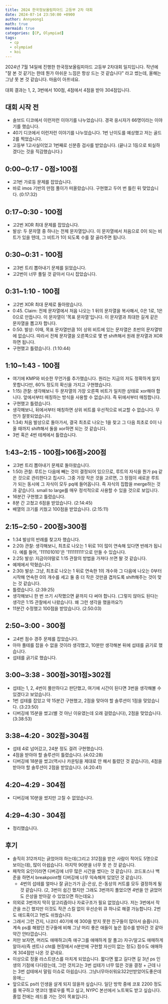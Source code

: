 ```yaml
---
title: 2024 한국정보올림피아드 고등부 2차 대회
date: 2024-07-14 23:50:00 +0900
author: Annyeong1
math: true
mermaid: true
categories: [CP, Olympiad]
tags:
  - cp
  - olympiad
  - koi
---
```

2024년 7월 14일에 진행한 한국정보올림피아드 고등부 2차대회 일지입니다. 작년에 "잘 본 것 같기는 한데 뭔가 아쉬운 느낌은 항상 드는 것 같습니다" 라고 썼는데, 올해는 그냥 못 본 것 같습니다. 마음이 아프네요.

대회 결과는 1, 2, 3번에서 100점, 4점에서 4점을 받아 304점입니다.

## 대회 시작 전
- 솔브드 디코에서 이런저런 이야기를 나누었습니다. 경곽 응시자가 66명이라는 이야기를 했습니다.
- 40기 디코에서 이런저런 이야기를 나누었습니다. 1번 난이도를 예상했고 저는 골드 2를 찍었습니다.
- 고등부 1고사실이었고 1번째로 신분증 검사를 받았습니다. (끝나고 1등으로 퇴실하겠다는 것을 직감했습니다.)

## 0:00~0:17 - 0점>100점
- 고1번 가로등 문제를 잡았습니다.
- 바로 imos 기반의 만점 풀이가 떠올랐습니다. 구현했고 두어 번 틀린 뒤 맞았습니다. (0:17:32)

## 0:17~0:30 - 100점
- 고2번 XOR 최대 문제를 잡았습니다.
- 발상: 두 문자열 중 하나는 전체 문자열입니다. 이 문자열에서 처음으로 0이 되는 비트가 있을 텐데, 그 비트가 1이 되도록 수를 잘 골라주면 됩니다.

## 0:30~0:31 - 100점
- 고3번 트리 뽑아내기 문제를 읽었습니다.
- 고2번이 너무 풀릴 것 같아서 다시 잡았습니다.

## 0:31~1:10 - 100점
- 고2번 XOR 최대 문제로 돌아왔습니다.
- 0:45. Claim: 전체 문자열에서 처음 나오는 1 뒤의 문자열을 복사해서, 0은 1로, 1은 0으로 만듭니다. 이 문자열이 '목표 문자열'입니다. 이 문자열과 최대한 길게 같은 문자열을 뽑고자 합니다.
- 0:50. 발상: 이때, 목표 문자열만큼 1이 상위 비트에 있는 문자열은 초반의 문자열밖에 없습니다. 따라서 전체 문자열을 오른쪽으로 몇 번 shift해서 원래 문자열과 XOR하면 됩니다. 
- 구현했고 틀렸습니다. (1:10:44)

## 1:10~1:43 - 100점
- 여기에 KMP와 비슷한 무언가를 추가했습니다. 원리는 지금의 저도 정확하게 알지 못합니다만, 60% 정도의 확신을 가지고 구현했습니다.
- 1:15) 관찰: 생각해보니 두 문자열의 가장 오른쪽 비트가 일치한 상태로 xor해야 합니다. 앞에서부터 매칭하는 방식을 사용할 수 없습니다. 즉 뒤에서부터 매칭합니다.
- 구현했고 틀렸습니다.
- 생각해보니, 뒤에서부터 매칭하면 상위 비트를 우선적으로 비교할 수 없습니다. 무언가 잘못되었습니다.
- 1:34) 처음 발상으로 돌아가서, 결국 최초로 나오는 1을 찾고 그 다음 최초로 0이 나올 때까지 shift해서 둘을 xor하면 되는 것 같습니다.
- 3번 혹은 4번 테케에서 틀렸습니다.

## 1:43~2:15 - 100점>106점>200점
- 고3번 트리 뽑아내기 문제로 돌아왔습니다.
- 1:50) 관찰: 루트는 다음에 빼는 것이 결정되어 있으므로, 루트의 자식을 뭔가 pq 같은 것으로 관리한다고 칩시다. 그중 가장 작은 것을 고르면, 그 정점이 새로운 루트가 되는 동시에 그 자식이 모두 pq에 들어옵니다. 즉 자식의 집합을 merge하는 것과 같습니다. small to large를 매우 정석적으로 사용할 수 있을 것으로 보입니다.
- 16분간 구현했고 틀렸습니다.
- 8분 간 고쳤고 6점을 받았습니다. (2:14:45)
- 배열의 크기를 키웠고 100점을 받았습니다. (2:15:11)

## 2:15~2:50 - 200점>300점
- 1:34 발상의 반례를 찾고자 했습니다.
- 2:20) 관찰: 생각해보니, 최초로 나오는 1 뒤로 1이 많이 연속해 있다면 반례가 됩니다. 예를 들어, '111101010'은 '111111111'으로 만들 수 있습니다.
- 2:25) 발상: 지금이야말로 1:15 관찰의 방법을 가져다 쓰면 돨 것 같습니다.
- 예제에서 막혔습니다.
- 2:30) 발상: 그냥, 최초로 나오는 1 뒤로 연속한 1의 개수와 그 다음에 나오는 0부터 시작해 연속한 0의 개수를 세고 둘 중 더 작은 것만큼 겹차도록 shift해주는 것이 맞는 것 같습니다.
- 틀렸습니다. (2:39:25)
- 생각해보니 한 번 쓰기 시작했으면 끝까지 다 써야 합니다. (그렇지 않아도 된다는 생각은 1:15 관찰에서 나왔습니다. 왜 그런 생각을 했을까요?)
- 11분간 수정했고 100점을 받았습니다. (2:50:03)

## 2:50~3:00 - 300점
- 고4번 점수 경주 문제를 잡았습니다.
- 아마 풀테를 잡을 수 없을 것이라 생각했고, 10분만 생각해본 뒤에 섭테를 긁기로 했습니다.
- 섭테를 긁기로 했습니다.

## 3:00~3:38 - 300점>301점>302점
- 섭테는 1, 2, 4번이 풀만하다고 판단했고, 여기에 시간이 된다면 3번을 생각해볼 수 있겠다고 보았습니다.
- 1번 섭테를 잡았고 약 15분간 구현했고, 2점을 맞아야 할 솔루션이 1점을 맞았습니다. (3:23:50)
- 디버깅에 15분을 썼고(별 것 아닌 이유였는데 오래 걸렸습니다), 2점을 맞았습니다. (3:38:53)

## 3:38~4:20 - 302점>304점
- 섭테 4로 넘어갔고, 24분 정도 걸려 구현했습니다.
- 4점을 받아야 할 솔루션이 틀렸습니다. (4:02:28)
- 디버깅에 18분을 썼고(역시나 카운팅을 제대로 안 해서 틀렸던 것 같습니다), 4점을 받아야 할 솔루션이 2점을 받았습니다. (4:20:41)

## 4:20~4:29 - 304점
- 디버깅에 10분을 썼지만 고칠 수 없었습니다.

## 4:29~4:30 - 304점
- 정리했습니다.

## 후기
- 솔직히 312까지는 긁었어야 하는데(그리고 312점을 받은 사람이 적어도 5명으로 보이는데), 많이 아쉽습니다. 마지막 90분을 너무 못 쓴 것 같습니다.
- 패착의 요인이라면 디버깅에 너무 많은 시간을 썼다는 것 같습니다. 코드포스나 백준을 하면서 breakpoint형 디버깅에 너무 익숙해져 있었던 것 같습니다.
	- 4번의 섭테를 얼마나 잘 긁는가가 금-은상, 은-동상의 커트를 모두 결정하게 될 것 같습니다. (2, 3번이 쉽긴 했지만 그래도 3번까지 풀었으면 4번을 안 긁었어도 은상을 받아갈 수 있었으면 하는데요.)
- 의외로 3번까지 딱히 알고리즘이나 자료구조가 필요 없었습니다. 저는 3번에서 작큰을 쓰긴 했지만 이것도 작큰 스킬 없이 우선순위 큐 하나로 해결 가능합니다. 2번도 애드혹이고 1번도 쉬웠습니다.
- 그래서 그런 건지, 나코더 40기에 에 300을 받지 못한 친구들이 많아서 슬픕니다. 계속 ps를 해왔던 친구들에 비해 그냥 머리 좋은 애들이 높은 점수를 받아간 것 같아 약간 안타깝습니다.
- 저만 보자면, 머리도 애매하고(즉 애구그를 애매하게 잘 풀고) 자구/알고도 애매하게 알아서(즉 센트나 cht를 현장에서 n분만에 구현할 자신이 없는 정도) 점수도 애매하게 304점만 나온 것 같네요.
- 이상으로 정올 라스트댄스를 마치게 되었습니다. 짧다면 짧고 길다면 길 3년 ps 인생의 기점에 다다랐는데, 그런 것치고는 3번 섭테가 너무 많은 것을 결정 + 근데 나는 3번 섭테에서 말림 이슈로 아쉽습니다. 그냥너무아쉬워요322만받았어도좋은데응애;;;
- 앞으로도 ps러 인생을 살게 되지 않을까 싶습니다. 일단 방학 중에 코포 2200 정도를 복구하고 앳코더 옐로우를 찍고 싶고, NYPC 본선에서 노트북도 받고 싶습니다. 졸업 전에는 레드를 가는 것이 목표입니다.

